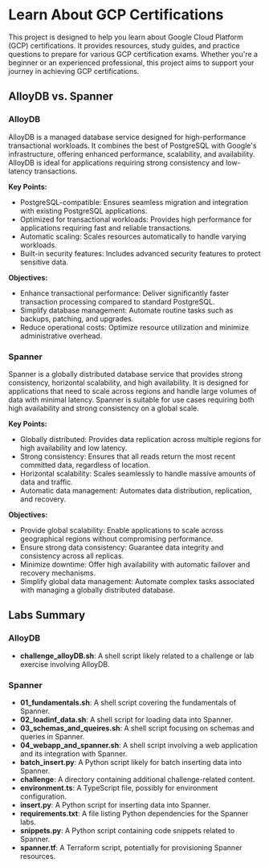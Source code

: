 # Learn About GCP Certifications

This project is designed to help you learn about Google Cloud Platform (GCP) certifications. It provides resources, study guides, and practice questions to prepare for various GCP certification exams. Whether you're a beginner or an experienced professional, this project aims to support your journey in achieving GCP certifications.

## AlloyDB vs. Spanner

### AlloyDB
AlloyDB is a managed database service designed for high-performance transactional workloads. It combines the best of PostgreSQL with Google's infrastructure, offering enhanced performance, scalability, and availability. AlloyDB is ideal for applications requiring strong consistency and low-latency transactions.

**Key Points:**

*   PostgreSQL-compatible: Ensures seamless migration and integration with existing PostgreSQL applications.
*   Optimized for transactional workloads: Provides high performance for applications requiring fast and reliable transactions.
*   Automatic scaling: Scales resources automatically to handle varying workloads.
*   Built-in security features: Includes advanced security features to protect sensitive data.

**Objectives:**

*   Enhance transactional performance: Deliver significantly faster transaction processing compared to standard PostgreSQL.
*   Simplify database management: Automate routine tasks such as backups, patching, and upgrades.
*   Reduce operational costs: Optimize resource utilization and minimize administrative overhead.

### Spanner
Spanner is a globally distributed database service that provides strong consistency, horizontal scalability, and high availability. It is designed for applications that need to scale across regions and handle large volumes of data with minimal latency. Spanner is suitable for use cases requiring both high availability and strong consistency on a global scale.

**Key Points:**

*   Globally distributed: Provides data replication across multiple regions for high availability and low latency.
*   Strong consistency: Ensures that all reads return the most recent committed data, regardless of location.
*   Horizontal scalability: Scales seamlessly to handle massive amounts of data and traffic.
*   Automatic data management: Automates data distribution, replication, and recovery.

**Objectives:**

*   Provide global scalability: Enable applications to scale across geographical regions without compromising performance.
*   Ensure strong data consistency: Guarantee data integrity and consistency across all replicas.
*   Minimize downtime: Offer high availability with automatic failover and recovery mechanisms.
*   Simplify global data management: Automate complex tasks associated with managing a globally distributed database.

## Labs Summary

### AlloyDB
- **challenge_alloyDB.sh**: A shell script likely related to a challenge or lab exercise involving AlloyDB.

### Spanner
- **01_fundamentals.sh**: A shell script covering the fundamentals of Spanner.
- **02_loadinf_data.sh**: A shell script for loading data into Spanner.
- **03_schemas_and_queires.sh**: A shell script focusing on schemas and queries in Spanner.
- **04_webapp_and_spanner.sh**: A shell script involving a web application and its integration with Spanner.
- **batch_insert.py**: A Python script likely for batch inserting data into Spanner.
- **challenge**: A directory containing additional challenge-related content.
- **environment.ts**: A TypeScript file, possibly for environment configuration.
- **insert.py**: A Python script for inserting data into Spanner.
- **requirements.txt**: A file listing Python dependencies for the Spanner labs.
- **snippets.py**: A Python script containing code snippets related to Spanner.
- **spanner.tf**: A Terraform script, potentially for provisioning Spanner resources.